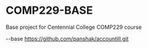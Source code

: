 # COMP229-BASE
Base project for Centennial College COMP229 course

--base https://github.com/panshak/accountill.git
